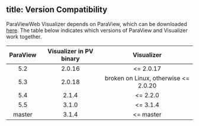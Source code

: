 title: Version Compatibility
---
ParaViewWeb Visualizer depends on ParaView, which can be downloaded [here](http://www.paraview.org/download/).
The table below indicates which versions of ParaView and Visualizer work together.

| ParaView | Visualizer in PV binary |              Visualizer              |
|:--------:|:-----------------------:|:------------------------------------:|
| 5.2      | 2.0.16                  | <= 2.0.17                            |
| 5.3      | 2.0.18                  | broken on Linux, otherwise <= 2.0.20 |
| 5.4      | 2.1.4                   | <= 2.2.0                             |
| 5.5      | 3.1.0                   | <= 3.1.4                             |
| master   | 3.1.4                   | <= master                            |
